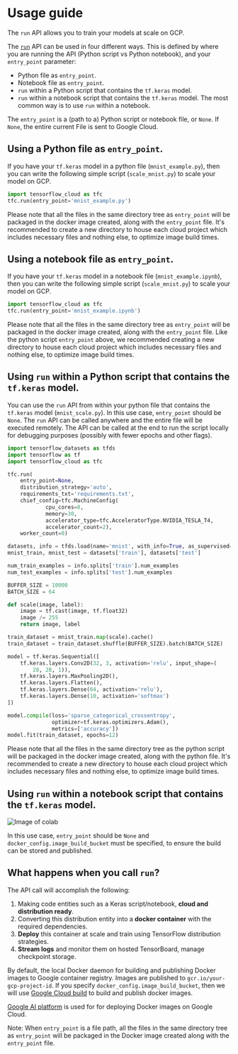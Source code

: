 # Usage guide

The `run` API allows you to train your models at scale on GCP.

The
[`run`](https://github.com/tensorflow/cloud/blob/master/src/python/core/run.py#L31)
API can be used in four different ways. This is defined by where you are running
the API (Python script vs Python notebook), and your `entry_point` parameter:

*   Python file as `entry_point`.
*   Notebook file as `entry_point`.
*   `run` within a Python script that contains the `tf.keras` model.
*   `run` within a notebook script that contains the `tf.keras` model. The most
    common way is to use `run` within a notebook.

The `entry_point` is a (path to a) Python script or notebook file, or `None`. If
`None`, the entire current File is sent to Google Cloud.

## Using a Python file as `entry_point`.

If you have your `tf.keras` model in a python file (`mnist_example.py`), then
you can write the following simple script (`scale_mnist.py`) to scale your model
on GCP.

```python
import tensorflow_cloud as tfc
tfc.run(entry_point='mnist_example.py')
```

Please note that all the files in the same directory tree as `entry_point` will
be packaged in the docker image created, along with the `entry_point` file. It's
recommended to create a new directory to house each cloud project which includes
necessary files and nothing else, to optimize image build times.

## Using a notebook file as `entry_point`.

If you have your `tf.keras` model in a notebook file (`mnist_example.ipynb`),
then you can write the following simple script (`scale_mnist.py`) to scale your
model on GCP.

```python
import tensorflow_cloud as tfc
tfc.run(entry_point='mnist_example.ipynb')
```

Please note that all the files in the same directory tree as `entry_point` will
be packaged in the docker image created, along with the `entry_point` file. Like
the python script `entry_point` above, we recommended creating a new directory
to house each cloud project which includes necessary files and nothing else, to
optimize image build times.

## Using `run` within a Python script that contains the `tf.keras` model.

You can use the `run` API from within your python file that contains the
`tf.keras` model (`mnist_scale.py`). In this use case, `entry_point` should be
`None`. The `run` API can be called anywhere and the entire file will be
executed remotely. The API can be called at the end to run the script locally
for debugging purposes (possibly with fewer epochs and other flags).

```python
import tensorflow_datasets as tfds
import tensorflow as tf
import tensorflow_cloud as tfc

tfc.run(
    entry_point=None,
    distribution_strategy='auto',
    requirements_txt='requirements.txt',
    chief_config=tfc.MachineConfig(
            cpu_cores=8,
            memory=30,
            accelerator_type=tfc.AcceleratorType.NVIDIA_TESLA_T4,
            accelerator_count=2),
    worker_count=0)

datasets, info = tfds.load(name='mnist', with_info=True, as_supervised=True)
mnist_train, mnist_test = datasets['train'], datasets['test']

num_train_examples = info.splits['train'].num_examples
num_test_examples = info.splits['test'].num_examples

BUFFER_SIZE = 10000
BATCH_SIZE = 64

def scale(image, label):
    image = tf.cast(image, tf.float32)
    image /= 255
    return image, label

train_dataset = mnist_train.map(scale).cache()
train_dataset = train_dataset.shuffle(BUFFER_SIZE).batch(BATCH_SIZE)

model = tf.keras.Sequential([
    tf.keras.layers.Conv2D(32, 3, activation='relu', input_shape=(
        28, 28, 1)),
    tf.keras.layers.MaxPooling2D(),
    tf.keras.layers.Flatten(),
    tf.keras.layers.Dense(64, activation='relu'),
    tf.keras.layers.Dense(10, activation='softmax')
])

model.compile(loss='sparse_categorical_crossentropy',
              optimizer=tf.keras.optimizers.Adam(),
              metrics=['accuracy'])
model.fit(train_dataset, epochs=12)
```

Please note that all the files in the same directory tree as the python script
will be packaged in the docker image created, along with the python file. It's
recommended to create a new directory to house each cloud project which includes
necessary files and nothing else, to optimize image build times.

## Using `run` within a notebook script that contains the `tf.keras` model.

![Image of colab](https://github.com/tensorflow/cloud/blob/master/images/colab.png)

In this use case, `entry_point` should be `None` and
`docker_config.image_build_bucket` must be specified, to ensure the build can be
stored and published.

## What happens when you call `run`?

The API call will accomplish the following:

1.  Making code entities such as a Keras script/notebook, **cloud and
    distribution ready**.
1.  Converting this distribution entity into a **docker container** with the
    required dependencies.
1.  **Deploy** this container at scale and train using TensorFlow distribution
    strategies.
1.  **Stream logs** and monitor them on hosted TensorBoard, manage checkpoint
    storage.

By default, the local Docker daemon for building and publishing Docker images to
Google container registry. Images are published to `gcr.io/your-gcp-project-id`.
If you specify `docker_config.image_build_bucket`, then we will use
[Google Cloud build](https://cloud.google.com/cloud-build) to build and publish
docker images.

[Google AI platform](https://cloud.google.com/ai-platform/) is used for for
deploying Docker images on Google Cloud.

Note: When `entry_point` is a file path, all the files in the same directory
tree as `entry_point` will be packaged in the Docker image created along with
the `entry_point` file.
